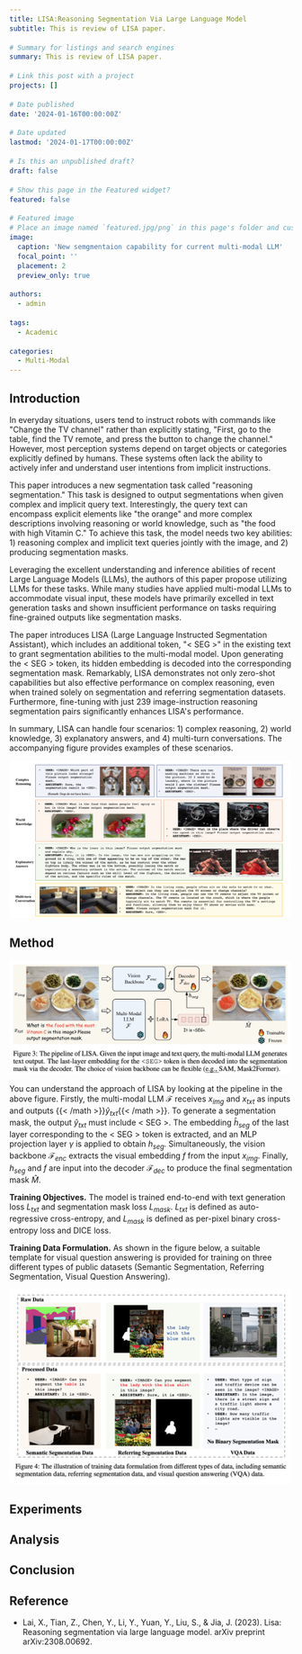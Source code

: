 ```yaml
---
title: LISA:Reasoning Segmentation Via Large Language Model
subtitle: This is review of LISA paper. 

# Summary for listings and search engines
summary: This is review of LISA paper.

# Link this post with a project
projects: []

# Date published
date: '2024-01-16T00:00:00Z'

# Date updated
lastmod: '2024-01-17T00:00:00Z'

# Is this an unpublished draft?
draft: false

# Show this page in the Featured widget?
featured: false

# Featured image
# Place an image named `featured.jpg/png` in this page's folder and customize its options here.
image:
  caption: 'New semgmentaion capability for current multi-modal LLM'
  focal_point: ''
  placement: 2
  preview_only: true

authors:
  - admin

tags:
  - Academic

categories:
  - Multi-Modal
---
```


## Introduction
In everyday situations, users tend to instruct robots with commands like "Change the TV channel" rather than explicitly stating, "First, go to the table, find the TV remote, and press the button to change the channel." However, most perception systems depend on target objects or categories explicitly defined by humans. These systems often lack the ability to actively infer and understand user intentions from implicit instructions.

This paper introduces a new segmentation task called "reasoning segmentation." This task is designed to output segmentations when given complex and implicit query text. Interestingly, the query text can encompass explicit elements like "the orange" and more complex descriptions involving reasoning or world knowledge, such as "the food with high Vitamin C." To achieve this task, the model needs two key abilities: 1) reasoning complex and implicit text queries jointly with the image, and 2) producing segmentation masks.

 Leveraging the excellent understanding and inference abilities of recent Large Language Models (LLMs), the authors of this paper propose utilizing LLMs for these tasks. While many studies have applied multi-modal LLMs to accommodate visual input, these models have primarily excelled in text generation tasks and shown insufficient performance on tasks requiring fine-grained outputs like segmentation masks.

The paper introduces LISA (Large Language Instructed Segmentation Assistant), which includes an additional token, "< SEG >" in the existing text to grant segmentation abilities to the multi-modal model. Upon generating the < SEG > token, its hidden embedding is decoded into the corresponding segmentation mask. Remarkably, LISA demonstrates not only zero-shot capabilities but also effective performance on complex reasoning, even when trained solely on segmentation and referring segmentation datasets. Furthermore, fine-tuning with just 239 image-instruction reasoning segmentation pairs significantly enhances LISA's performance.

In summary, LISA can handle four scenarios: 1) complex reasoning, 2) world knowledge, 3) explanatory answers, and 4) multi-turn conversations. The accompanying figure provides examples of these scenarios.

<img src="senarios.png" alt="senario" width="500"/>


## Method
 <img src="Method.png" alt="method" width="500"/>

You can understand the approach of LISA by looking at the pipeline in the above figure. Firstly, the multi-modal LLM $\mathcal{F}$ receives $x_{img}$ and $x_{txt}$ as inputs and outputs {{< /math >}}$\hat{y}_{txt}${{< /math >}}. To generate a segmentation mask, the output $\hat{y}_{txt}$ must include < SEG >. The embedding $\hat{h}_{seg}$ of the last layer corresponding to the < SEG > token is extracted, and an MLP projection layer $\gamma$ is applied to obtain $h_{seg}$. Simultaneously, the vision backbone $\mathcal{F}_{enc}$ extracts the visual embedding $f$ from the input $x_{img}$. Finally, $h_{seg}$ and $f$ are input into the decoder $\mathcal{F}_{dec}$ to produce the final segmentation mask $\hat{M}$.

**Training Objectives.**
The model is trained end-to-end with text generation loss $L_{txt}$ and segmentation mask loss $L_{mask}$. $L_{txt}$ is defined as auto-regressive cross-entropy, and $L_{mask}$ is defined as per-pixel binary cross-entropy loss and DICE loss.

**Training Data Formulation.**
As shown in the figure below, a suitable template for visual question answering is provided for training on three different types of public datasets (Semantic Segmentation, Referring Segmentation, Visual Question Answering).

 <img src="train_data_formulation.png" alt="method" width="500"/>



## Experiments



## Analysis





## Conclusion



## Reference
- Lai, X., Tian, Z., Chen, Y., Li, Y., Yuan, Y., Liu, S., & Jia, J. (2023). Lisa: Reasoning segmentation via large language model. arXiv preprint arXiv:2308.00692.